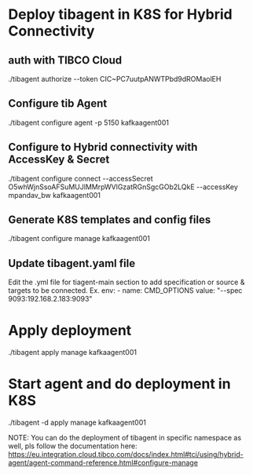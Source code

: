 # Deploy tibagent in K8S for Hybrid Connectivity

## auth with TIBCO Cloud

./tibagent authorize --token CIC~PC7uutpANWTPbd9dROMaolEH 


## Configure tib Agent
./tibagent configure agent -p 5150 kafkaagent001

## Configure to Hybrid connectivity with AccessKey & Secret
 ./tibagent configure connect --accessSecret O5whWjnSsoAFSuMUJlMMrpWVlGzatRGnSgcGOb2LQkE  --accessKey mpandav_bw  kafkaagent001

## Generate K8S templates and config files
./tibagent configure manage kafkaagent001

## Update tibagent.yaml file
Edit the .yml file for tiagent-main section to add specification or source & targets to be connected.
Ex. 
         env:
            - name: CMD_OPTIONS
            value: "--spec 9093:192.168.2.183:9093"

# Apply deployment
./tibagent apply manage kafkaagent001  

# Start agent and do deployment in K8S
./tibagent -d apply manage kafkaagent001


NOTE: You can do the deployment of tibagent in specific namespace as well, pls follow the documentation here: 
https://eu.integration.cloud.tibco.com/docs/index.html#tci/using/hybrid-agent/agent-command-reference.html#configure-manage
